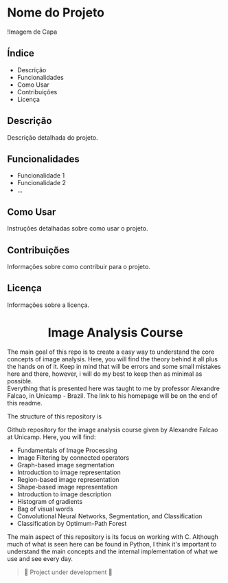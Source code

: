 # Nome do Projeto

!Imagem de Capa

## Índice

- Descrição
- Funcionalidades
- Como Usar
- Contribuições
- Licença

## Descrição

Descrição detalhada do projeto.

## Funcionalidades

- Funcionalidade 1
- Funcionalidade 2
- ...

## Como Usar

Instruções detalhadas sobre como usar o projeto.

## Contribuições

Informações sobre como contribuir para o projeto.

## Licença

Informações sobre a licença.



<h1 align="center"> Image Analysis Course </h1>

The main goal of this repo is to create a easy way to understand the core concepts of image analysis. Here, you will find the theory behind it all plus the hands on of it. Keep in mind that will be errors and some small mistakes here and there, however, i will do my best to keep then as minimal as possible.   
Everything that is presented here was taught to me by professor Alexandre Falcao, in Unicamp - Brazil. The link to his homepage will be on the end of this readme.  

The structure of this repository is 


Github repository for the image analysis course given by Alexandre Falcao at Unicamp. Here, you will find: 
* Fundamentals of Image Processing 
* Image Filtering by connected operators
* Graph-based image segmentation
* Introduction to image representation
* Region-based image representation
* Shape-based image representation 
* Introduction to image description
* Histogram of gradients
* Bag of visual words
* Convolutional Neural Networks, Segmentation, and Classification
* Classification by Optimum-Path Forest

The main aspect of this repository is its focus on working with C. Although much of what is seen here can be found in Python, I think it's important to understand the main concepts and the internal implementation of what we use and see every day.

> :construction: Project under development :construction:
